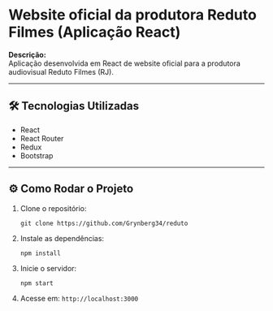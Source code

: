 
# Website oficial da produtora Reduto Filmes (Aplicação React)

**Descrição:**  
Aplicação desenvolvida em React de website oficial para a produtora audiovisual Reduto Filmes (RJ). 

---

## 🛠 Tecnologias Utilizadas

- React
- React Router
- Redux
- Bootstrap
 
---

## ⚙️ Como Rodar o Projeto

1. Clone o repositório:  
   ```
   git clone https://github.com/Grynberg34/reduto
   ```
2. Instale as dependências:  
   ```
   npm install
   ```
3. Inicie o servidor:  
   ```
   npm start
   ```
4. Acesse em: `http://localhost:3000`